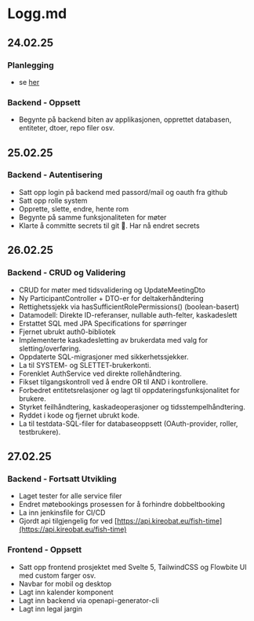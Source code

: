 # Logg.md

## 24.02.25

### Planlegging

- se [her](https://github.com/Kireobat/testfagprove/blob/master/docs/plan.md)

### Backend - Oppsett

- Begynte på backend biten av applikasjonen, opprettet databasen, entiteter, dtoer, repo filer osv.

## 25.02.25

### Backend - Autentisering

- Satt opp login på backend med passord/mail og oauth fra github
- Satt opp rolle system
- Opprette, slette, endre, hente rom
- Begynte på samme funksjonaliteten for møter
- Klarte å committe secrets til git 🤡. Har nå endret secrets

## 26.02.25

### Backend - CRUD og Validering

- CRUD for møter med tidsvalidering og UpdateMeetingDto
- Ny ParticipantController + DTO-er for deltakerhåndtering
- Rettighetssjekk via hasSufficientRolePermissions() (boolean-basert)
- Datamodell: Direkte ID-referanser, nullable auth-felter, kaskadeslett
- Erstattet SQL med JPA Specifications for spørringer
- Fjernet ubrukt auth0-bibliotek
- Implementerte kaskadesletting av brukerdata med valg for sletting/overføring.
- Oppdaterte SQL-migrasjoner med sikkerhetssjekker.
- La til SYSTEM- og SLETTET-brukerkonti.
- Forenklet AuthService ved direkte rollehåndtering.
- Fikset tilgangskontroll ved å endre OR til AND i kontrollere.
- Forbedret entitetsrelasjoner og lagt til oppdateringsfunksjonalitet for brukere.
- Styrket feilhåndtering, kaskadeoperasjoner og tidsstempelhåndtering.
- Ryddet i kode og fjernet ubrukt kode.
- La til testdata-SQL-filer for databaseoppsett (OAuth-provider, roller, testbrukere).

## 27.02.25

### Backend - Fortsatt Utvikling

- Laget tester for alle service filer
- Endret møtebookings prosessen for å forhindre dobbeltbooking
- La inn jenkinsfile for CI/CD
- Gjordt api tilgjengelig for ved [https://api.kireobat.eu/fish-time](https://api.kireobat.eu/fish-time)

### Frontend - Oppsett

- Satt opp frontend prosjektet med Svelte 5, TailwindCSS og Flowbite UI med custom farger osv.
- Navbar for mobil og desktop
- Lagt inn kalender komponent
- Lagt inn backend via openapi-generator-cli
- Lagt inn legal jargin
